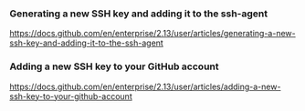 ### Generating a new SSH key and adding it to the ssh-agent

https://docs.github.com/en/enterprise/2.13/user/articles/generating-a-new-ssh-key-and-adding-it-to-the-ssh-agent

### Adding a new SSH key to your GitHub account

https://docs.github.com/en/enterprise/2.13/user/articles/adding-a-new-ssh-key-to-your-github-account

